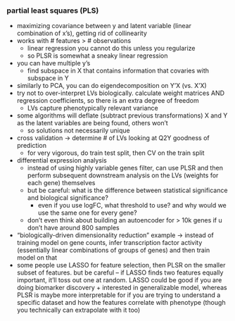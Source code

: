### partial least squares (PLS)

- maximizing covariance between y and latent variable (linear combination of x’s), getting rid of collinearity
- works with # features > # observations
    - linear regression you cannot do this unless you regularize
    - so PLSR is somewhat a sneaky linear regression
- you can have multiple y’s
    - find subspace in X that contains information that covaries with subspace in Y
- similarly to PCA, you can do eigendecomposition on Y’X (vs. X’X)
- try not to over-interpret LVs biologically. calculate weight matrices AND regression coefficients, so there is an extra degree of freedom
    - LVs capture phenotypically relevant variance
- some algorithms will deflate (subtract previous transformations) X and Y as the latent variables are being found, others won’t
    - so solutions not necessarily unique
- cross validation → determine # of LVs looking at Q2Y goodness of prediction
    - for very vigorous, do train test split, then CV on the train split
- differential expression analysis
    - instead of using highly variable genes filter, can use PLSR and then perform subsequent downstream analysis on the LVs (weights for each gene) themselves
    - but be careful: what is the difference between statistical significance and biological significance?
        - even if you use logFC, what threshold to use? and why would we use the same one for every gene?
    - don’t even think about building an autoencoder for > 10k genes if u don’t have around 800 samples
- “biologically-driven dimensionality reduction” example → instead of training model on gene counts, infer transcription factor activity (essentially linear combinations of groups of genes) and then train model on that
- some people use LASSO for feature selection, then PLSR on the smaller subset of features. but be careful – if LASSO finds two features equally important, it’ll toss out one at random. LASSO could be good if you are doing biomarker discovery + interested in generalizable model, whereas PLSR is maybe more interpretable for if you are trying to understand a specific dataset and how the features correlate with phenotype (though you technically can extrapolate with it too)
